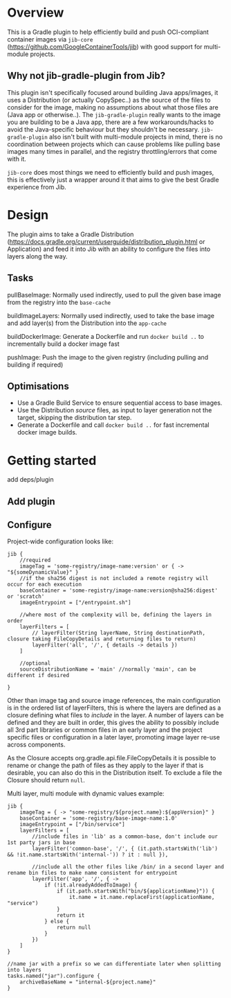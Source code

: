 # Overview

This is a Gradle plugin to help efficiently build and push OCI-compliant container images via `jib-core` (https://github.com/GoogleContainerTools/jib) with good support for multi-module projects. 

## Why not jib-gradle-plugin from Jib?

This plugin isn't specifically focused around building Java apps/images, it uses a Distribution (or actually CopySpec..) as the source of the files to consider for the image, making no assumptions about what those files are (Java app or otherwise..). 
The `jib-gradle-plugin` really wants to the image you are building to be a Java app, there are a few workarounds/hacks to avoid the Java-specific behaviour but they shouldn't be necessary. 
`jib-gradle-plugin` also isn't built with multi-module projects in mind, there is no coordination between projects which can cause problems like pulling base images many times in parallel, and the registry throttling/errors that come with it.

`jib-core` does most things we need to efficiently build and push images, this is effectively just a wrapper around it that aims to give the best Gradle experience from Jib.

# Design

The plugin aims to take a Gradle Distribution (https://docs.gradle.org/current/userguide/distribution_plugin.html or Application) and feed it into Jib with an ability to configure the files into layers along the way. 

## Tasks

pullBaseImage: Normally used indirectly, used to pull the given base image from the registry into the `base-cache`

buildImageLayers: Normally used indirectly, used to take the base image and add layer(s) from the Distribution into the `app-cache`

buildDockerImage: Generate a Dockerfile and run `docker build ..` to incrementally build a docker image fast

pushImage: Push the image to the given registry (including pulling and building if required)

## Optimisations

- Use a Gradle Build Service to ensure sequential access to base images. 
- Use the Distribution _source_ files, as input to layer generation not the target, skipping the distribution tar step.
- Generate a Dockerfile and call `docker build ..` for fast incremental docker image builds.

# Getting started

add deps/plugin

## Add plugin

## Configure

Project-wide configuration looks like:

```
jib {
    //required
    imageTag = 'some-registry/image-name:version' or { -> "${someDynamicValue}" }
    //if the sha256 digest is not included a remote registry will occur for each execution 
    baseContainer = 'some-registry/image-name:version@sha256:digest' or 'scratch'
    imageEntrypoint = ["/entrypoint.sh"]
    
    //where most of the complexity will be, defining the layers in order
    layerFilters = [
        // layerFilter(String layerName, String destinationPath, closure taking FileCopyDetails and returning files to return)
        layerFilter('all', '/', { details -> details })
    ]
    
    //optional
    sourceDistributionName = 'main' //normally 'main', can be different if desired
    
}
```

Other than image tag and source image references, the main configuration is in the ordered list of layerFilters, this is where the layers are defined as a closure defining what files to _include_ in the layer. A number of layers can be defined and they are built in order, this gives the ability to possibly include all 3rd part libraries or common files in an early layer and the project specific files or configuration in a later layer, promoting image layer re-use across components.

As the Closure accepts org.gradle.api.file.FileCopyDetails it is possible to rename or change the path of files as they apply to the layer if that is desirable, you can also do this in the Distribution itself. To exclude a file the Closure should return `null`.

Multi layer, multi module with dynamic values example:

```
jib {
    imageTag = { -> "some-registry/${project.name}:${appVersion}" }
    baseContainer = 'some-registry/base-image-name:1.0'
    imageEntrypoint = ["/bin/service"]
    layerFilters = [
        //include files in 'lib' as a common-base, don't include our 1st party jars in base
        layerFilter('common-base', '/', { (it.path.startsWith('lib') && !it.name.startsWith('internal-')) ? it : null }),
        
        //include all the other files like /bin/ in a second layer and rename bin files to make name consistent for entrypoint
        layerFilter('app', '/', { ->
            if (!it.alreadyAddedToImage) {
                if (it.path.startsWith("bin/${applicationName}")) {
                    it.name = it.name.replaceFirst(applicationName, "service")
                }
                return it
            } else {
                return null
            }
        })
    ]
}

//name jar with a prefix so we can differentiate later when splitting into layers
tasks.named("jar").configure {
    archiveBaseName = "internal-${project.name}"
}
```
